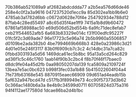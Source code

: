 70b386ab521089a9
af2682abdcddda77
a2b5ea576d66de46
258e4c0f2a3a9616
047237520d1ecc9a
85d302ea1bb9b6e0
4785ab3a1782d6bb
c0672d0628e70f4e
254792934e788d12
87fab4c28ed55497
a8c65d35f4ae1ff9
7415a1b8d9b60472
67861af58988ac50
e69d506d52bd554b
6a9fc71dec8efab7
ceb21f544652afb5
6a683b83329e014c
f31f00edfc95227f
01fc5f2c3d69ade7
96e17723c5e96a74
2b5b9960a5506857
d0109be2ada382b0
4be7994669b668b3
428e0a23986c3d21
4d01e05e246f3117
83b0f6909cb7c3c2
4c14dbc31a7ca82c
0fbbd303193a5d56
1469dca61ec5b8bc
95a13a5cd264c829
ad36f1c5c46c1760
1aab14f90b3c2bc4
f8b70f46f17baec0
d8dc9fe04a45d2fb
0aa98050207da139
fca5809a2109724f
13bea7e5ac0bc623
b998f3fec03a1b88
5b415022604f04a4
7fe73fb63168e545
8870915eaec66909
09d651ad4eadb15b
5af632a947bcd47d
c517fb3f89949e73
4cc90f57373d3b62
0c366ac1480b6a3a
8e4b9c34599d0711
60705824d375a316
94f4112ae177580d
1dcae86ba2d4b1bc
